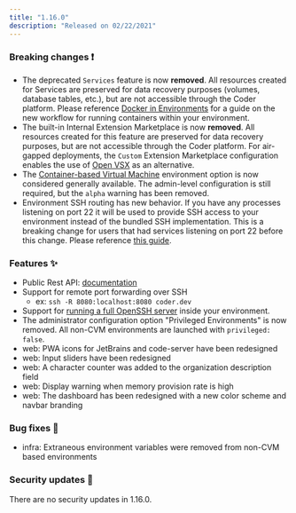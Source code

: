 ```yaml
---
title: "1.16.0"
description: "Released on 02/22/2021"
---
```


### Breaking changes ❗

- The deprecated `Services` feature is now **removed**. All resources created
  for Services are preserved for data recovery purposes (volumes, database
  tables, etc.), but are not accessible through the Coder platform. Please
  reference [Docker in Environments](../workspaces/cvms) for a guide on the new
  workflow for running containers within your environment.
- The built-in Internal Extension Marketplace is now **removed**. All resources
  created for this feature are preserved for data recovery purposes, but are not
  accessible through the Coder platform. For air-gapped deployments, the
  `Custom` Extension Marketplace configuration enables the use of
  [Open VSX](https://github.com/eclipse/openvsx) as an alternative.
- The [Container-based Virtual Machine](../admin/workspace-management/cvms)
  environment option is now considered generally available. The admin-level
  configuration is still required, but the `alpha` warning has been removed.
- Environment SSH routing has new behavior. If you have any processes listening
  on port 22 it will be used to provide SSH access to your environment instead
  of the bundled SSH implementation. This is a breaking change for users that
  had services listening on port 22 before this change. Please reference
  [this guide](../admin/workspace-management/ssh-access.md).

### Features ✨

- Public Rest API: [documentation](https://apidocs.coder.com)
- Support for remote port forwarding over SSH
  - ex: `ssh -R 8080:localhost:8080 coder.dev`
- Support for
  [running a full OpenSSH server](../admin/workspace-management/ssh-access.md)
  inside your environment.
- The administrator configuration option "Privileged Environments" is now
  removed. All non-CVM environments are launched with `privileged: false`.
- web: PWA icons for JetBrains and code-server have been redesigned
- web: Input sliders have been redesigned
- web: A character counter was added to the organization description field
- web: Display warning when memory provision rate is high
- web: The dashboard has been redesigned with a new color scheme and navbar
  branding

### Bug fixes 🐛

- infra: Extraneous environment variables were removed from non-CVM based
  environments

### Security updates 🔐

There are no security updates in 1.16.0.
